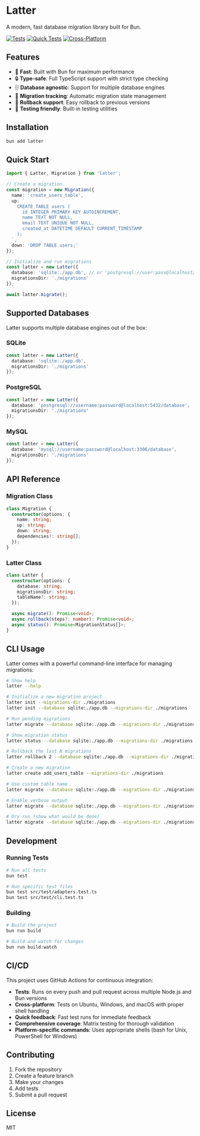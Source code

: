 # Latter

A modern, fast database migration library built for Bun.

[![Tests](https://github.com/yourusername/latter/workflows/Tests/badge.svg)](https://github.com/yourusername/latter/actions)
[![Quick Tests](https://github.com/yourusername/latter/workflows/Quick%20Tests/badge.svg)](https://github.com/yourusername/latter/actions)
[![Cross-Platform](https://github.com/yourusername/latter/workflows/Cross-Platform%20Tests/badge.svg)](https://github.com/yourusername/latter/actions)

## Features

- 🚀 **Fast**: Built with Bun for maximum performance
- 🔒 **Type-safe**: Full TypeScript support with strict type checking
- 🗄️ **Database agnostic**: Support for multiple database engines
- 📝 **Migration tracking**: Automatic migration state management
- 🔄 **Rollback support**: Easy rollback to previous versions
- 🧪 **Testing friendly**: Built-in testing utilities

## Installation

```bash
bun add latter
```

## Quick Start

```typescript
import { Latter, Migration } from 'latter';

// Create a migration
const migration = new Migration({
  name: 'create_users_table',
  up: `
    CREATE TABLE users (
      id INTEGER PRIMARY KEY AUTOINCREMENT,
      name TEXT NOT NULL,
      email TEXT UNIQUE NOT NULL,
      created_at DATETIME DEFAULT CURRENT_TIMESTAMP
    );
  `,
  down: 'DROP TABLE users;'
});

// Initialize and run migrations
const latter = new Latter({
  database: 'sqlite:./app.db', // or 'postgresql://user:pass@localhost/db' or 'mysql://user:pass@localhost/db'
  migrationsDir: './migrations'
});

await latter.migrate();
```

## Supported Databases

Latter supports multiple database engines out of the box:

### SQLite
```typescript
const latter = new Latter({
  database: 'sqlite:./app.db',
  migrationsDir: './migrations'
});
```

### PostgreSQL
```typescript
const latter = new Latter({
  database: 'postgresql://username:password@localhost:5432/database',
  migrationsDir: './migrations'
});
```

### MySQL
```typescript
const latter = new Latter({
  database: 'mysql://username:password@localhost:3306/database',
  migrationsDir: './migrations'
});
```

## API Reference

### Migration Class

```typescript
class Migration {
  constructor(options: {
    name: string;
    up: string;
    down: string;
    dependencies?: string[];
  });
}
```

### Latter Class

```typescript
class Latter {
  constructor(options: {
    database: string;
    migrationsDir: string;
    tableName?: string;
  });

  async migrate(): Promise<void>;
  async rollback(steps?: number): Promise<void>;
  async status(): Promise<MigrationStatus[]>;
}
```

## CLI Usage

Latter comes with a powerful command-line interface for managing migrations:

```bash
# Show help
latter --help

# Initialize a new migration project
latter init --migrations-dir ./migrations
latter init --database sqlite:./app.db --migrations-dir ./migrations

# Run pending migrations
latter migrate --database sqlite:./app.db --migrations-dir ./migrations

# Show migration status
latter status --database sqlite:./app.db --migrations-dir ./migrations

# Rollback the last N migrations
latter rollback 2 --database sqlite:./app.db --migrations-dir ./migrations

# Create a new migration
latter create add_users_table --migrations-dir ./migrations

# Use custom table name
latter migrate --database sqlite:./app.db --migrations-dir ./migrations --table-name custom_migrations

# Enable verbose output
latter migrate --database sqlite:./app.db --migrations-dir ./migrations --verbose

# Dry run (show what would be done)
latter migrate --database sqlite:./app.db --migrations-dir ./migrations --dry-run
```

## Development

### Running Tests

```bash
# Run all tests
bun test

# Run specific test files
bun test src/test/adapters.test.ts
bun test src/test/cli.test.ts
```

### Building

```bash
# Build the project
bun run build

# Build and watch for changes
bun run build:watch
```

## CI/CD

This project uses GitHub Actions for continuous integration:

- **Tests**: Runs on every push and pull request across multiple Node.js and Bun versions
- **Cross-platform**: Tests on Ubuntu, Windows, and macOS with proper shell handling
- **Quick feedback**: Fast test runs for immediate feedback
- **Comprehensive coverage**: Matrix testing for thorough validation
- **Platform-specific commands**: Uses appropriate shells (bash for Unix, PowerShell for Windows)

## Contributing

1. Fork the repository
2. Create a feature branch
3. Make your changes
4. Add tests
5. Submit a pull request

## License

MIT
